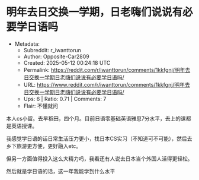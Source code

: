 # 明年去日交换一学期，日老嗨们说说有必要学日语吗

- Metadata:
  - Subreddit: r_iwanttorun
  - Author: Opposite-Car2809
  - Created: 2025-05-12 00:24:18 UTC
  - Permalink: https://reddit.com/r/iwanttorun/comments/1kkfgnj/明年去日交换一学期日老嗨们说说有必要学日语吗/
  - URL: https://www.reddit.com/r/iwanttorun/comments/1kkfgnj/明年去日交换一学期日老嗨们说说有必要学日语吗/
  - Ups: 6 | Ratio: 0.71 | Comments: 7
  - Flair: 不懂就问


本人cs小留。去早稻田，四个月。目前日语零基础英语雅思7分水平，去上的课都是英语授课。

我感觉学日语的话日常生活压力更小，找日本CS实习（不知道可不可能），然后去乡下旅游更方便，更好融入etc。

但另一方面值得投入这么大精力吗，我看还有人说去日本当个外国人活得更轻松。

然后就是学日语的话，这一年我能学到什么水平

